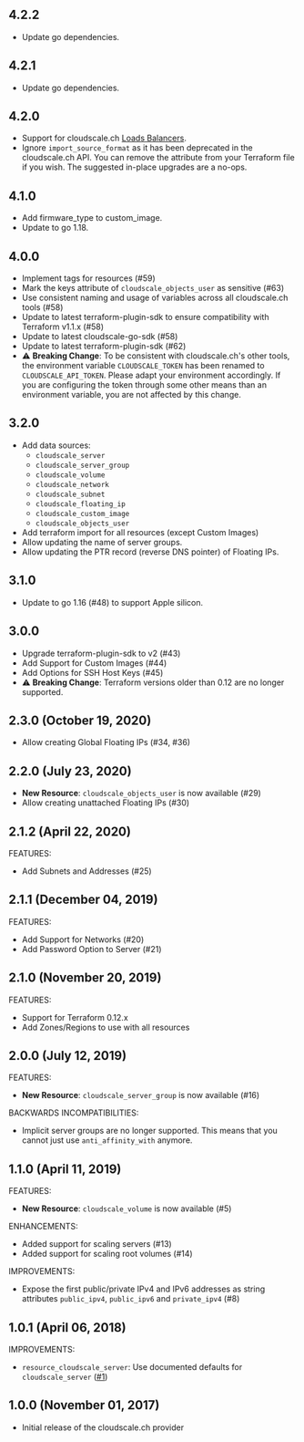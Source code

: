 ## 4.2.2
* Update go dependencies.

## 4.2.1
 * Update go dependencies.

## 4.2.0
 * Support for cloudscale.ch [Loads Balancers](https://www.cloudscale.ch/en/api/v1#load-balancers).
 * Ignore `import_source_format` as it has been deprecated in the cloudscale.ch API.
   You can remove the attribute from your Terraform file if you wish. The suggested
   in-place upgrades are a no-ops.

## 4.1.0
 * Add firmware_type to custom_image.
 * Update to go 1.18.

## 4.0.0
 * Implement tags for resources (#59)
 * Mark the keys attribute of `cloudscale_objects_user` as sensitive (#63)
 * Use consistent naming and usage of variables across all cloudscale.ch tools (#58)
 * Update to latest terraform-plugin-sdk to ensure compatibility with Terraform v1.1.x (#58)
 * Update to latest cloudscale-go-sdk (#58)
 * Update to latest terraform-plugin-sdk (#62)
 * :warning: **Breaking Change**: To be consistent with cloudscale.ch's other tools, the 
    environment variable `CLOUDSCALE_TOKEN` has been renamed to `CLOUDSCALE_API_TOKEN`.
    Please adapt your environment accordingly. If you are configuring the token through
    some other means than an environment variable, you are not affected by this change.

## 3.2.0
* Add data sources:
  - `cloudscale_server`
  - `cloudscale_server_group`
  - `cloudscale_volume`
  - `cloudscale_network`
  - `cloudscale_subnet`
  - `cloudscale_floating_ip`
  - `cloudscale_custom_image`
  - `cloudscale_objects_user`
* Add terraform import for all resources (except Custom Images)
* Allow updating the name of server groups.
* Allow updating the PTR record (reverse DNS pointer) of Floating IPs.

## 3.1.0
* Update to go 1.16 (#48) to support Apple silicon.

## 3.0.0
* Upgrade terraform-plugin-sdk to v2 (#43)
* Add Support for Custom Images (#44)
* Add Options for SSH Host Keys (#45)
* :warning: **Breaking Change**: Terraform versions older than 0.12 are no longer supported. 

## 2.3.0 (October 19, 2020)
* Allow creating Global Floating IPs (#34, #36)

## 2.2.0 (July 23, 2020)

* **New Resource**: `cloudscale_objects_user` is now available (#29)
* Allow creating unattached Floating IPs (#30)

## 2.1.2 (April 22, 2020)

FEATURES:

* Add Subnets and Addresses (#25)

## 2.1.1 (December 04, 2019)

FEATURES:

* Add Support for Networks (#20)
* Add Password Option to Server (#21)

## 2.1.0 (November 20, 2019)

FEATURES:

* Support for Terraform 0.12.x
* Add Zones/Regions to use with all resources

## 2.0.0 (July 12, 2019)

FEATURES:

* **New Resource**: `cloudscale_server_group` is now available (#16)

BACKWARDS INCOMPATIBILITIES:

* Implicit server groups are no longer supported. This means that you cannot
  just use `anti_affinity_with` anymore.

## 1.1.0 (April 11, 2019)

FEATURES:

* **New Resource**: `cloudscale_volume` is now available (#5)

ENHANCEMENTS:
* Added support for scaling servers (#13)
* Added support for scaling root volumes (#14)

IMPROVEMENTS:

* Expose the first public/private IPv4 and IPv6 addresses as string attributes `public_ipv4`,
  `public_ipv6` and `private_ipv4` (#8)

## 1.0.1 (April 06, 2018)


IMPROVEMENTS:

* `resource_cloudscale_server`: Use documented defaults for `cloudscale_server` ([#1](https://github.com/terraform-providers/terraform-provider-aws/issues/1))

## 1.0.0 (November 01, 2017)

* Initial release of the cloudscale.ch provider
